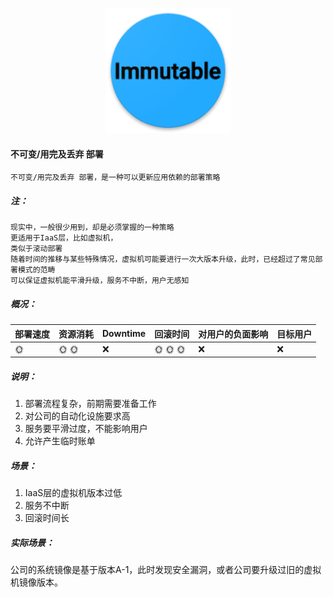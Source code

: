 <p align="center">
   <img width="200" src="immutable.png">
</p>

#### 不可变/用完及丢弃 部署
    不可变/用完及丢弃 部署，是一种可以更新应用依赖的部署策略

##### 注：
    现实中，一般很少用到，却是必须掌握的一种策略
    更适用于IaaS层，比如虚拟机，
    类似于滚动部署
    随着时间的推移与某些特殊情况，虚拟机可能要进行一次大版本升级，此时，已经超过了常见部署模式的范畴
    可以保证虚拟机能平滑升级，服务不中断，用户无感知

##### 概况：

| 部署速度 |  资源消耗  | Downtime  | 回滚时间  | 对用户的负面影响| 目标用户|
| -------| ---------| --------| --------| --------|--------|
| :sun_with_face: |  :sun_with_face: :sun_with_face:| :x: | :sun_with_face: :sun_with_face: :sun_with_face:| :x: | :x: |

##### 说明：
1. 部署流程复杂，前期需要准备工作
2. 对公司的自动化设施要求高
3. 服务要平滑过度，不能影响用户
4. 允许产生临时账单

##### 场景：
1. IaaS层的虚拟机版本过低
2. 服务不中断
3. 回滚时间长
   
##### 实际场景：
公司的系统镜像是基于版本A-1，此时发现安全漏洞，或者公司要升级过旧的虚拟机镜像版本。
